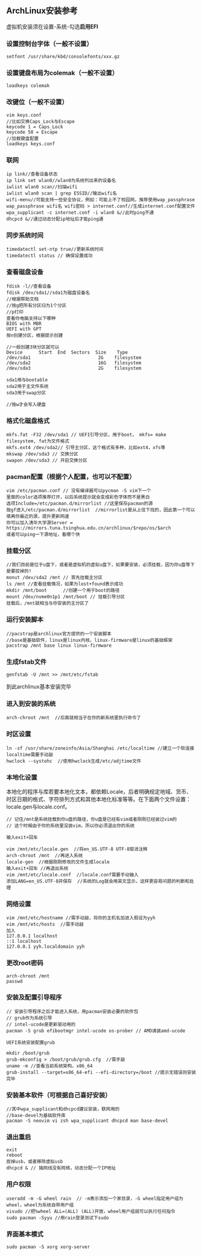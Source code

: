 ## ArchLinux安装参考

虚拟机安装须在设置-系统-勾选**启用EFI**

### 设置控制台字体（一般不设置）
```
setfont /usr/share/kbd/consolefonts/xxx.gz
```
### 设置键盘布局为colemak（一般不设置）
```
loadkeys colemak
```
### 改键位（一般不设置）
```
vim keys.conf
//比如交换Caps_Lock与Escape
keycode 1 = Caps_Lock
keycode 58 = Escape
//加载键盘配置
loadkeys keys.conf
```
### 联网
```
ip link//查看设备状态
ip link set wlan0//wlan0为系统列出来的设备名
iwlist wlan0 scan//扫描wifi
iwlist wlan0 scan | grep ESSID//输出wifi名
wifi-menu//可能支持一些安全协议，例如：可能上不了校园网，推荐使用wap_passphrase
wap_passphrase wifi名 wifi密码 > internet.conf//生成internet.conf配置文件
wpa_supplicant -c internet.conf -i wlan0 &//此时ping不通
dhcpcd &//通过动态分配ip地址后才能ping通
```
### 同步系统时间
```
timedatectl set-ntp true//更新系统时间
timedatectl status // 确保设置成功
```
### 查看磁盘设备
```
fdisk -l//查看设备
fdisk /dev/sda1//sda1为磁盘设备名
//根据帮助文档
//按g把所有分区归为1个分区
//p打印
查看你电脑支持以下哪种
BIOS with MBR
UEFI with GPT
按n创建分区，根据提示创建

//一般创建3块分区就可以
Device      Start  End  Sectors  Size    Type
/dev/sda1                         2G    filesystem
/dev/sda2                         16G   filesystem
/dev/sda3                         2G    filesystem

sda1用与bootable
sda2用于主文件系统
sda3用于swap分区

//按w才会写入硬盘
```

### 格式化磁盘格式
```
mkfs.fat -F32 /dev/sda1 // UEFI引导分区，用于boot， mkfs= make filesystem, fat为文件格式
mkfs.ext4 /dev/sda2// 引导主分区，这个格式有多种，比如ext4，xfs等
mkswap /dev/sda3 // 交换分区
swapon /dev/sda3 // 开启交换分区
```

### pacman配置（根据个人配置，也可以不配置）
```
vim /etc/pacman.conf // 没有编译器可以pycman -S vim下一个
里面的color选项推荐打开，以后系统提示就会变成彩色字体而不是黑白
选项Include=/etc/pacman.d/mirrorlist //这里保存pacman的源
按gf进入/etc/pacman.d/mirrorlist  //mirrorlist是从上往下找的，因此第一个可以填离你最近的源，提升更新网速
你可以加入清华大学源Server = https://mirrors.tuna.tsinghua.edu.cn/archlinux/$repo/os/$arch
或者可以ping一下源地址，看哪个快
```
### 挂载分区
```
//我们目前是位于u盘下，或者是虚拟机的虚拟u盘下，如果要安装，必须挂载，因为你u盘等下是要拔掉的!
monut /dev/sda2 /mnt // 首先挂载主分区
ls /mnt //查看挂载情况，如果为lost+found表示成功
mkdir /mnt/boot      //创建一个用于boot的路径
mount /dev/nvme0n1p1 /mnt/boot // 挂载引导分区
挂载后，/mnt就相当与你安装的主分区了
```
### 运行安装脚本
```
//pacstrap是archlinux官方提供的一个安装脚本
//base是基础软件，linux是linux内核，linux-firmware是linux的基础框架
pacstrap /mnt base linux linux-firmware
```
### 生成fstab文件
```
genfstab -U /mnt >> /mnt/etc/fstab
```
到此archlinux基本安装完毕

### 进入到安装的系统
```
arch-chroot /mnt  //后面就相当于在你的新系统里执行命令了
```

### 时区设置
```
ln -sf /usr/share/zoneinfo/Asia/Shanghai /etc/localtime //建立一个软连接 localtime需要手动敲
hwclock --systohc  //使用hwclock生成/etc/adjtime文件
```

### 本地化设置
本地化的程序与库若要本地化文本，都依赖Locale，后者明确规定地域、货币、时区日期的格式、字符排列方式和其他本地化标准等等。在下面两个文件设置：locale.gen与locale.conf。

```
// 记住/mnt是系统挂载到你u盘的路径，你u盘是已经有vim或者刚刚已经装过vim的
// 这个时候由于你的系统里没装vim，所以你必须退出你的系统

输入exit+回车

vim /mnt/etc/locale.gen  //将en_US.UTF-8 UTF-8取消注释
arch-chroot /mnt  //再进入系统
locale-gen  //根据刚刚修改的文件生成locale
输入exit+回车 //再退出系统
vim /mnt/etc/locale.conf  //locale.conf需要手动输入
添加LANG=en_US.UTF-8并保存  //系统的Log就会用英文显示，这样更容易问题的判断和处理
```

### 网络设置
```
vim /mnt/etc/hostname //需手动敲，将你的主机名加进入假设为yyh
vim /mnt/etc/hosts  //需手动敲
加入
127.0.0.1 localhost
::1 localhost
127.0.0.1 yyh.localdomain yyh
```

### 更改root密码
```
arch-chroot /mnt
passwd
```

### 安装及配置引导程序
```
// 安装引导程序之后才能进入系统，用pacman安装必要的软件包
// grub作为系统引导
// intel-ucode是更新驱动用的
pacman -S grub efibootmgr intel-ucode os-prober // AMD请装amd-ucode

UEFI系统安装配置grub

mkdir /boot/grub
grub-mkconfig > /boot/grub/grub.cfg  //需手敲
uname -m //查看当前系统架构，x86_64
grub-install --target=x86_64-efi --efi-directory=/boot //提示无错误则安装完毕
```

### 安装基本软件（可根据自己喜好安装）

```
//其中wpa_supplicant和dhcpcd建议安装，联网用的
//base-devel为基础软件库
pacman -S neovim vi zsh wpa_supplicant dhcpcd man base-devel
```

### 退出重启
```
exit
reboot
拔掉usb，或者移除虚拟usb
dhcpcd & // 插网线没有网络，动态分配一个IP地址
```

### 用户权限
```
useradd -m -G wheel rain  // -m表示添加一个家目录，-G wheel指定用户组为wheel，wheel为系统自带用户组
visudo //把%wheel ALL=(ALL) (ALL)开放，wheel用户组就可以执行任何指令
sudo pacman -Syyu //用rain登录测试下sudo
```
### 界面基本模式
```
sudo pacman -S xorg xorg-server
```
